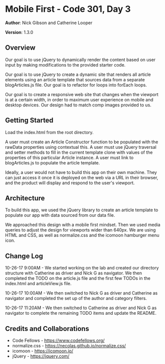 # Mobile First - Code 301, Day 3

**Author**: Nick Gibson and Catherine Looper

**Version**: 1.3.0

## Overview

Our goal is to use jQuery to dynamically render the content based on user input by making modifications to the provided starter code.

Our goal is to use jQuery to create a dynamic site that renders all article elements using an article template that sources data from a separate blogArticles.js file. Our goal is to refactor for loops into forEach loops.

Our goal is to create a responsive web site that changes when the viewport is at a certain width, in order to maximum user experience on mobile and desktop devices. Our design had to match comp images provided to us.

## Getting Started
Load the index.html from the root directory.

A user must create an Article Constructor function to be populated with the rawData properties using contextual this. A user must use jQuery traversal and setter methods to fill in the current template clone with values of the properties of this particular Article instance. A user must link to blogArticles.js to populate the article template.

Ideally, a user would not have to build this app on their own machine. They can just access it once it is deployed on the web via a URL in their browser, and the product will display and respond to the user's viewport.

## Architecture
To build this app, we used the jQuery library to create an article template to populate our app with data sourced from our data file.

We approached this design with a mobile first mindset. Then we used media queries to adjust the design for viewports wider than 640px. We are using HTML and CSS, as well as normalize.css and the icomoon hamburger menu icon.

## Change Log
10-26-17 9:00AM - We started working on the lab and created our directory structure with Catherine as driver and Nick G as navigator. We then completed the TODO on the article.js file and the first few TODOs in the index.html and articleView.js file.

10-26-17 10:00AM - We then switched to Nick G as driver and Catherine as navigator and completed the set up of the author and category filters.

10-26-17 11:20AM - We then switched to Catherine as driver and Nick G as navigator to complete the remaining TODO items and update the README.

## Credits and Collaborations
* Code Fellows - https://www.codefellows.org/
* normalize.css - https://necolas.github.io/normalize.css/
* icomoon - https://icomoon.io/
* jQuery - https://jquery.com/
